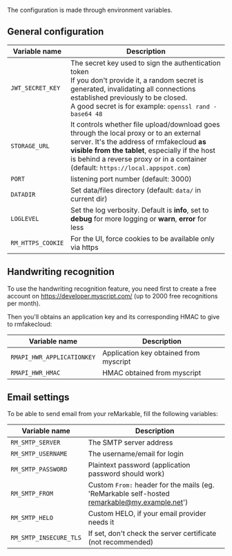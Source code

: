 The configuration is made through environment variables.


## General configuration

| Variable name     | Description |
|-------------------|-------------|
| `JWT_SECRET_KEY`  | The secret key used to sign the authentication token<br>If you don't provide it, a random secret is generated, invalidating all connections established previously to be closed.<br>A good secret is for example: `openssl rand -base64 48` |
| `STORAGE_URL`     | It controls whether file upload/download goes through the local proxy or to an external server. It's the address of rmfakecloud **as visible from the tablet**, especially if the host is behind a reverse proxy or in a container (default: `https://local.appspot.com`) |
| `PORT`            | listening port number (default: 3000) |
| `DATADIR`         | Set data/files directory (default: `data/` in current dir) |
| `LOGLEVEL`        | Set the log verbosity. Default is **info**, set to **debug** for more logging or **warn**, **error** for less |
| `RM_HTTPS_COOKIE` | For the UI, force cookies to be available only via https |


## Handwriting recognition

To use the handwriting recognition feature, you need first to create a free account on <https://developer.myscript.com/> (up to 2000 free recognitions per month).

Then you'll obtains an application key and its corresponding HMAC to give to rmfakecloud:

| Variable name              | Description |
|----------------------------|-------------|
| `RMAPI_HWR_APPLICATIONKEY` | Application key obtained from myscript |
| `RMAPI_HWR_HMAC`           | HMAC obtained from myscript |


## Email settings

To be able to send email from your reMarkable, fill the following variables:

| Variable name          | Description |
|------------------------|-------------|
| `RM_SMTP_SERVER`       | The SMTP server address |
| `RM_SMTP_USERNAME`     | The username/email for login |
| `RM_SMTP_PASSWORD`     | Plaintext password (application password should work) |
| `RM_SMTP_FROM`         | Custom `From:` header for the mails (eg. 'ReMarkable self-hosted <remarkable@my.example.net>') |
| `RM_SMTP_HELO`         | Custom HELO, if your email provider needs it |
| `RM_SMTP_INSECURE_TLS` | If set, don't check the server certificate (not recommended) |
